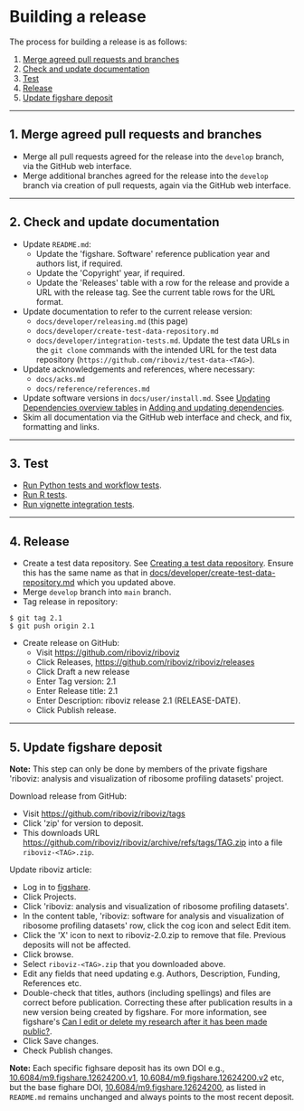 # Building a release

The process for building a release is as follows:

1. [Merge agreed pull requests and branches](#1-merge-agreed-pull-requests-and-branches)
2. [Check and update documentation](#2-check-and-update-documentation)
3. [Test](#3-test)
4. [Release](#4-release)
5. [Update figshare deposit](#5-update-figshare-deposit)

---

## 1. Merge agreed pull requests and branches

* Merge all pull requests agreed for the release into the `develop` branch, via the GitHub web interface.
* Merge additional branches agreed for the release into the `develop` branch via creation of pull requests, again via the GitHub web interface.

---

## 2. Check and update documentation

* Update `README.md`:
  - Update the 'figshare. Software' reference publication year and authors list, if required.
  - Update the 'Copyright' year, if required.
  - Update the 'Releases' table with a row for the release and provide a URL with the release tag. See the current table rows for the URL format.
* Update documentation to refer to the current release version:
  - `docs/developer/releasing.md` (this page)
  - `docs/developer/create-test-data-repository.md`
  - `docs/developer/integration-tests.md`. Update the test data URLs in the `git clone` commands with the intended URL for the test data repository (`https://github.com/riboviz/test-data-<TAG>`).
* Update acknowledgements and references, where necessary:
  - `docs/acks.md`
  - `docs/reference/references.md`
* Update software versions in `docs/user/install.md`. Ssee [Updating Dependencies overview tables](./dependencies.md#updating-dependencies-overview-tables) in [Adding and updating dependencies](./dependencies.md).
* Skim all documentation via the GitHub web interface and check, and fix, formatting and links.

---

## 3. Test

* [Run Python tests and workflow tests](./dev-python.md#run-python-tests-and-workflow-tests).
* [Run R tests](./dev-r.md#run-r-tests).
* [Run vignette integration tests](./integration-tests.md#run-vignette-integration-tests).

---

## 4. Release

* Create a test data repository. See [Creating a test data repository](./create-test-data-repository.md). Ensure this has the same name as that in [docs/developer/create-test-data-repository.md](./create-test-data-repository.md) which you updated above.
* Merge `develop` branch into `main` branch.
* Tag release in repository:

```console
$ git tag 2.1
$ git push origin 2.1
```

* Create release on GitHub:
  - Visit https://github.com/riboviz/riboviz
  - Click Releases, https://github.com/riboviz/riboviz/releases
  - Click Draft a new release
  - Enter Tag version: 2.1
  - Enter Release title: 2.1
  - Enter Description: riboviz release 2.1 (RELEASE-DATE).
  - Click Publish release.

---

## 5. Update figshare deposit

**Note:** This step can only be done by members of the private figshare 'riboviz: analysis and visualization of ribosome profiling datasets' project.

Download release from GitHub:

* Visit https://github.com/riboviz/riboviz/tags
* Click 'zip' for version to deposit.
* This downloads URL https://github.com/riboviz/riboviz/archive/refs/tags/TAG.zip into a file `riboviz-<TAG>.zip`.

Update riboviz article:

* Log in to [figshare](https://figshare.com/).
* Click Projects.
* Click 'riboviz: analysis and visualization of ribosome profiling datasets'.
* In the content table, 'riboviz: software for analysis and visualization of ribosome profiling datasets' row, click the cog icon and select Edit item.
* Click the 'X' icon to next to riboviz-2.0.zip to remove that file. Previous deposits will not be affected.
* Click browse.
* Select `riboviz-<TAG>.zip` that you downloaded above.
* Edit any fields that need updating e.g. Authors, Description, Funding, References etc.
* Double-check that titles, authors (including spellings) and files are correct before publication. Correcting these after publication results in a new version being created by figshare. For more information, see figshare's [Can I edit or delete my research after it has been made public?](https://help.figshare.com/article/can-i-edit-or-delete-my-research-after-it-has-been-made-public).
* Click Save changes.
* Check Publish changes.

**Note:** Each specific fighsare deposit has its own DOI e.g., [10.6084/m9.figshare.12624200.v1](https://doi.org/10.6084/m9.figshare.12624200.v1), [10.6084/m9.figshare.12624200.v2](https://doi.org/10.6084/m9.figshare.12624200.v2) etc, but the base fighare DOI, [10.6084/m9.figshare.12624200](https://doi.org/10.6084/m9.figshare.12624200), as listed in `README.md` remains unchanged and always points to the most recent deposit.
